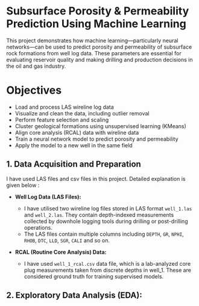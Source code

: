 # Subsurface Porosity & Permeability Prediction Using Machine Learning
This project demonstrates how machine learning—particularly neural networks—can be used to predict porosity and permeability of subsurface rock formations from well log data. These parameters are essential for evaluating reservoir quality and making drilling and production decisions in the oil and gas industry.

# Objectives
  - Load and process LAS wireline log data
  - Visualize and clean the data, including outlier removal
  - Perform feature selection and scaling
  - Cluster geological formations using unsupervised learning (KMeans)
  - Align core analysis (RCAL) data with wireline data
  - Train a neural network model to predict porosity and permeability
  - Apply the model to a new well in the same field

## 1. Data Acquisition and Preparation
I have used LAS files and csv files in this project. Detailed explanation is given below :

  - **Well Log Data (LAS Files):**
      - I have utilised two wireline log files stored in LAS format `well_1.las` and `well_2.las`. They contain depth-indexed measurements collected by downhole logging tools during drilling or post-drilling operations.
      - The LAS files contain multiple columns including `DEPTH`, `GR`, `NPHI`, `RHOB`, `DTC`, `LLD`, `SGR`, `CALI` and so on.
   
  - **RCAL (Routine Core Analysis) Data:**
      - I have used `well_1_rcal.csv` data file, which is a lab-analyzed core plug measurements taken from discrete depths in well_1. These are considered ground truth for training supervised models.
   
  ## 2. Exploratory Data Analysis (EDA): 
  
  



        

   
